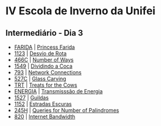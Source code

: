 # IV Escola de Inverno da Unifei

## Intermediário - Dia 3
- [FARIDA]() | [Princess Farida](http://www.spoj.com/problems/FARIDA/)
- [1123]() | [Desvio de Rota](https://www.urionlinejudge.com.br/judge/pt/problems/view/1123)
- [466C]() | [Number of Ways](http://codeforces.com/problemset/problem/466/C)
- [1549]() | [Dividindo a Coca](https://www.urionlinejudge.com.br/judge/pt/problems/view/1549)
- [793]() | [Network Connections](https://uva.onlinejudge.org/index.php?option=onlinejudge&page=show_problem&problem=734)
- [527C]() | [Glass Carving](http://codeforces.com/problemset/problem/527/C)
- [TRT]() | [Treats for the Cows](http://www.spoj.com/problems/TRT/)
- [ENERGIA]() | [Transmisssão de Energia](http://br.spoj.com/problems/ENERGIA/)
- [1527]() | [Guildas](https://www.urionlinejudge.com.br/judge/pt/problems/view/1527)
- [1152]() | [Estradas Escuras](https://www.urionlinejudge.com.br/judge/pt/problems/view/1152)
- [245H]() | [Queries for Number of Palindromes](http://codeforces.com/problemset/problem/245/H)
- [820]() | [Internet Bandwidth](https://uva.onlinejudge.org/index.php?option=onlinejudge&page=show_problem&problem=761)
